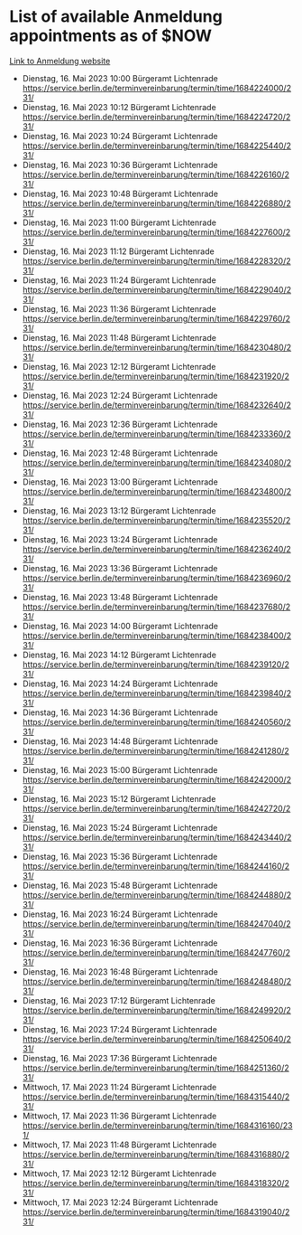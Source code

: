 # List of available Anmeldung appointments as of $NOW
[Link to Anmeldung website](https://service.berlin.de/terminvereinbarung/termin/tag.php?termin=1&anliegen[]=120686&dienstleisterlist=122210,122217,327316,122219,327312,122227,327314,122231,327346,122243,327348,122254,122252,329742,122260,329745,122262,329748,122271,327278,122273,327274,122277,327276,330436,122280,327294,122282,327290,122284,327292,122291,327270,122285,327266,122286,327264,122296,327268,150230,329760,122297,327286,122294,327284,122312,329763,122314,329775,122304,327330,122311,327334,122309,327332,317869,122281,327352,122279,329772,122283,122276,327324,122274,327326,122267,329766,122246,327318,122251,327320,122257,327322,122208,327298,122226,327300&herkunft=http%3A%2F%2Fservice.berlin.de%2Fdienstleistung%2F120686%2F)
- Dienstag, 16. Mai 2023 10:00 Bürgeramt Lichtenrade https://service.berlin.de/terminvereinbarung/termin/time/1684224000/231/
- Dienstag, 16. Mai 2023 10:12 Bürgeramt Lichtenrade https://service.berlin.de/terminvereinbarung/termin/time/1684224720/231/
- Dienstag, 16. Mai 2023 10:24 Bürgeramt Lichtenrade https://service.berlin.de/terminvereinbarung/termin/time/1684225440/231/
- Dienstag, 16. Mai 2023 10:36 Bürgeramt Lichtenrade https://service.berlin.de/terminvereinbarung/termin/time/1684226160/231/
- Dienstag, 16. Mai 2023 10:48 Bürgeramt Lichtenrade https://service.berlin.de/terminvereinbarung/termin/time/1684226880/231/
- Dienstag, 16. Mai 2023 11:00 Bürgeramt Lichtenrade https://service.berlin.de/terminvereinbarung/termin/time/1684227600/231/
- Dienstag, 16. Mai 2023 11:12 Bürgeramt Lichtenrade https://service.berlin.de/terminvereinbarung/termin/time/1684228320/231/
- Dienstag, 16. Mai 2023 11:24 Bürgeramt Lichtenrade https://service.berlin.de/terminvereinbarung/termin/time/1684229040/231/
- Dienstag, 16. Mai 2023 11:36 Bürgeramt Lichtenrade https://service.berlin.de/terminvereinbarung/termin/time/1684229760/231/
- Dienstag, 16. Mai 2023 11:48 Bürgeramt Lichtenrade https://service.berlin.de/terminvereinbarung/termin/time/1684230480/231/
- Dienstag, 16. Mai 2023 12:12 Bürgeramt Lichtenrade https://service.berlin.de/terminvereinbarung/termin/time/1684231920/231/
- Dienstag, 16. Mai 2023 12:24 Bürgeramt Lichtenrade https://service.berlin.de/terminvereinbarung/termin/time/1684232640/231/
- Dienstag, 16. Mai 2023 12:36 Bürgeramt Lichtenrade https://service.berlin.de/terminvereinbarung/termin/time/1684233360/231/
- Dienstag, 16. Mai 2023 12:48 Bürgeramt Lichtenrade https://service.berlin.de/terminvereinbarung/termin/time/1684234080/231/
- Dienstag, 16. Mai 2023 13:00 Bürgeramt Lichtenrade https://service.berlin.de/terminvereinbarung/termin/time/1684234800/231/
- Dienstag, 16. Mai 2023 13:12 Bürgeramt Lichtenrade https://service.berlin.de/terminvereinbarung/termin/time/1684235520/231/
- Dienstag, 16. Mai 2023 13:24 Bürgeramt Lichtenrade https://service.berlin.de/terminvereinbarung/termin/time/1684236240/231/
- Dienstag, 16. Mai 2023 13:36 Bürgeramt Lichtenrade https://service.berlin.de/terminvereinbarung/termin/time/1684236960/231/
- Dienstag, 16. Mai 2023 13:48 Bürgeramt Lichtenrade https://service.berlin.de/terminvereinbarung/termin/time/1684237680/231/
- Dienstag, 16. Mai 2023 14:00 Bürgeramt Lichtenrade https://service.berlin.de/terminvereinbarung/termin/time/1684238400/231/
- Dienstag, 16. Mai 2023 14:12 Bürgeramt Lichtenrade https://service.berlin.de/terminvereinbarung/termin/time/1684239120/231/
- Dienstag, 16. Mai 2023 14:24 Bürgeramt Lichtenrade https://service.berlin.de/terminvereinbarung/termin/time/1684239840/231/
- Dienstag, 16. Mai 2023 14:36 Bürgeramt Lichtenrade https://service.berlin.de/terminvereinbarung/termin/time/1684240560/231/
- Dienstag, 16. Mai 2023 14:48 Bürgeramt Lichtenrade https://service.berlin.de/terminvereinbarung/termin/time/1684241280/231/
- Dienstag, 16. Mai 2023 15:00 Bürgeramt Lichtenrade https://service.berlin.de/terminvereinbarung/termin/time/1684242000/231/
- Dienstag, 16. Mai 2023 15:12 Bürgeramt Lichtenrade https://service.berlin.de/terminvereinbarung/termin/time/1684242720/231/
- Dienstag, 16. Mai 2023 15:24 Bürgeramt Lichtenrade https://service.berlin.de/terminvereinbarung/termin/time/1684243440/231/
- Dienstag, 16. Mai 2023 15:36 Bürgeramt Lichtenrade https://service.berlin.de/terminvereinbarung/termin/time/1684244160/231/
- Dienstag, 16. Mai 2023 15:48 Bürgeramt Lichtenrade https://service.berlin.de/terminvereinbarung/termin/time/1684244880/231/
- Dienstag, 16. Mai 2023 16:24 Bürgeramt Lichtenrade https://service.berlin.de/terminvereinbarung/termin/time/1684247040/231/
- Dienstag, 16. Mai 2023 16:36 Bürgeramt Lichtenrade https://service.berlin.de/terminvereinbarung/termin/time/1684247760/231/
- Dienstag, 16. Mai 2023 16:48 Bürgeramt Lichtenrade https://service.berlin.de/terminvereinbarung/termin/time/1684248480/231/
- Dienstag, 16. Mai 2023 17:12 Bürgeramt Lichtenrade https://service.berlin.de/terminvereinbarung/termin/time/1684249920/231/
- Dienstag, 16. Mai 2023 17:24 Bürgeramt Lichtenrade https://service.berlin.de/terminvereinbarung/termin/time/1684250640/231/
- Dienstag, 16. Mai 2023 17:36 Bürgeramt Lichtenrade https://service.berlin.de/terminvereinbarung/termin/time/1684251360/231/
- Mittwoch, 17. Mai 2023 11:24 Bürgeramt Lichtenrade https://service.berlin.de/terminvereinbarung/termin/time/1684315440/231/
- Mittwoch, 17. Mai 2023 11:36 Bürgeramt Lichtenrade https://service.berlin.de/terminvereinbarung/termin/time/1684316160/231/
- Mittwoch, 17. Mai 2023 11:48 Bürgeramt Lichtenrade https://service.berlin.de/terminvereinbarung/termin/time/1684316880/231/
- Mittwoch, 17. Mai 2023 12:12 Bürgeramt Lichtenrade https://service.berlin.de/terminvereinbarung/termin/time/1684318320/231/
- Mittwoch, 17. Mai 2023 12:24 Bürgeramt Lichtenrade https://service.berlin.de/terminvereinbarung/termin/time/1684319040/231/
